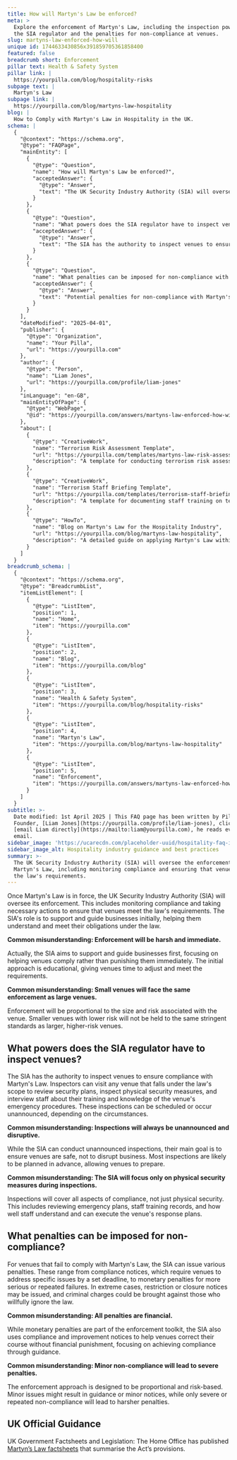 ```yaml
---
title: How will Martyn's Law be enforced?
meta: >
  Explore the enforcement of Martyn's Law, including the inspection powers of
  the SIA regulator and the penalties for non-compliance at venues.
slug: martyns-law-enforced-how-will
unique id: 1744633430856x391859705361858400
featured: false
breadcrumb short: Enforcement
pillar text: Health & Safety System
pillar link: |
  https://yourpilla.com/blog/hospitality-risks
subpage text: |
  Martyn's Law
subpage link: |
  https://yourpilla.com/blog/martyns-law-hospitality
blog: |
  How to Comply with Martyn's Law in Hospitality in the UK.
schema: |
  {
    "@context": "https://schema.org",
    "@type": "FAQPage",
    "mainEntity": [
      {
        "@type": "Question",
        "name": "How will Martyn's Law be enforced?",
        "acceptedAnswer": {
          "@type": "Answer",
          "text": "The UK Security Industry Authority (SIA) will oversee the enforcement of Martyn's Law, including monitoring compliance and ensuring that venues meet the law's requirements. The SIA will initially support and guide businesses, helping them understand and fulfill their obligations under the law. Enforcement strategies will be tailored, with a focus on assisting venues to comply instead of immediate punishment, and will be proportional to the venue's size and risk level."
        }
      },
      {
        "@type": "Question",
        "name": "What powers does the SIA regulator have to inspect venues?",
        "acceptedAnswer": {
          "@type": "Answer",
          "text": "The SIA has the authority to inspect venues to ensure compliance with Martyn's Law. Inspectors can conduct both scheduled and unannounced visits to assess security plans, physical security measures, and staff preparedness regarding emergency procedures. Inspections aim to ensure safety without unnecessarily disrupting business operations and encompass all aspects of compliance."
        }
      },
      {
        "@type": "Question",
        "name": "What penalties can be imposed for non-compliance with Martyn's Law?",
        "acceptedAnswer": {
          "@type": "Answer",
          "text": "Potential penalties for non-compliance with Martyn's Law include compliance notices to address issues within a set deadline, monetary penalties for serious or repeated failures, and in extreme cases, restriction or closure notices. Additionally, criminal charges may be applicable for willful disregard of the law. The emphasis is on achieving compliance through guidance rather than financial penalties, especially for minor infractions."
        }
      }
    ],
    "dateModified": "2025-04-01",
    "publisher": {
      "@type": "Organization",
      "name": "Your Pilla",
      "url": "https://yourpilla.com"
    },
    "author": {
      "@type": "Person",
      "name": "Liam Jones",
      "url": "https://yourpilla.com/profile/liam-jones"
    },
    "inLanguage": "en-GB",
    "mainEntityOfPage": {
      "@type": "WebPage",
      "@id": "https://yourpilla.com/answers/martyns-law-enforced-how-will"
    },
    "about": [
      {
        "@type": "CreativeWork",
        "name": "Terrorism Risk Assessment Template",
        "url": "https://yourpilla.com/templates/martyns-law-risk-assessment",
        "description": "A template for conducting terrorism risk assessments under Martyn's Law to decide on control measures."
      },
      {
        "@type": "CreativeWork",
        "name": "Terrorism Staff Briefing Template",
        "url": "https://yourpilla.com/templates/terrorism-staff-briefing",
        "description": "A template for documenting staff training on terrorism awareness, crucial for compliance under Martyn's Law."
      },
      {
        "@type": "HowTo",
        "name": "Blog on Martyn's Law for the Hospitality Industry",
        "url": "https://yourpilla.com/blog/martyns-law-hospitality",
        "description": "A detailed guide on applying Martyn's Law within the hospitality industry, aiming to enhance venue security and staff preparedness."
      }
    ]
  }
breadcrumb_schema: |
  {
    "@context": "https://schema.org",
    "@type": "BreadcrumbList",
    "itemListElement": [
      {
        "@type": "ListItem",
        "position": 1,
        "name": "Home",
        "item": "https://yourpilla.com"
      },
      {
        "@type": "ListItem",
        "position": 2,
        "name": "Blog",
        "item": "https://yourpilla.com/blog"
      },
      {
        "@type": "ListItem",
        "position": 3,
        "name": "Health & Safety System",
        "item": "https://yourpilla.com/blog/hospitality-risks"
      },
      {
        "@type": "ListItem",
        "position": 4,
        "name": "Martyn's Law",
        "item": "https://yourpilla.com/blog/martyns-law-hospitality"
      },
      {
        "@type": "ListItem",
        "position": 5,
        "name": "Enforcement",
        "item": "https://yourpilla.com/answers/martyns-law-enforced-how-will"
      }
    ]
  }
subtitle: >-
  Date modified: 1st April 2025 | This FAQ page has been written by Pilla
  Founder, [Liam Jones](https://yourpilla.com/profile/liam-jones), click to
  [email Liam directly](https://mailto:liam@yourpilla.com), he reads every
  email.
sidebar_image: 'https://ucarecdn.com/placeholder-uuid/hospitality-faq-image.jpg'
sidebar_image_alt: Hospitality industry guidance and best practices
summary: >-
  The UK Security Industry Authority (SIA) will oversee the enforcement of
  Martyn's Law, including monitoring compliance and ensuring that venues meet
  the law's requirements.
---
```

Once Martyn's Law is in force, the UK Security Industry Authority (SIA) will oversee its enforcement. This includes monitoring compliance and taking necessary actions to ensure that venues meet the law's requirements. The SIA's role is to support and guide businesses initially, helping them understand and meet their obligations under the law.

**Common misunderstanding: Enforcement will be harsh and immediate.**

Actually, the SIA aims to support and guide businesses first, focusing on helping venues comply rather than punishing them immediately. The initial approach is educational, giving venues time to adjust and meet the requirements.

**Common misunderstanding: Small venues will face the same enforcement as large venues.**

Enforcement will be proportional to the size and risk associated with the venue. Smaller venues with lower risk will not be held to the same stringent standards as larger, higher-risk venues.

## What powers does the SIA regulator have to inspect venues?

The SIA has the authority to inspect venues to ensure compliance with Martyn's Law. Inspectors can visit any venue that falls under the law's scope to review security plans, inspect physical security measures, and interview staff about their training and knowledge of the venue's emergency procedures. These inspections can be scheduled or occur unannounced, depending on the circumstances.

**Common misunderstanding: Inspections will always be unannounced and disruptive.**

While the SIA can conduct unannounced inspections, their main goal is to ensure venues are safe, not to disrupt business. Most inspections are likely to be planned in advance, allowing venues to prepare.

**Common misunderstanding: The SIA will focus only on physical security measures during inspections.**

Inspections will cover all aspects of compliance, not just physical security. This includes reviewing emergency plans, staff training records, and how well staff understand and can execute the venue's response plans.

## What penalties can be imposed for non-compliance?

For venues that fail to comply with Martyn's Law, the SIA can issue various penalties. These range from compliance notices, which require venues to address specific issues by a set deadline, to monetary penalties for more serious or repeated failures. In extreme cases, restriction or closure notices may be issued, and criminal charges could be brought against those who willfully ignore the law.

**Common misunderstanding: All penalties are financial.**

While monetary penalties are part of the enforcement toolkit, the SIA also uses compliance and improvement notices to help venues correct their course without financial punishment, focusing on achieving compliance through guidance.

**Common misunderstanding: Minor non-compliance will lead to severe penalties.**

The enforcement approach is designed to be proportional and risk-based. Minor issues might result in guidance or minor notices, while only severe or repeated non-compliance will lead to harsher penalties.

## UK Official Guidance

UK Government Factsheets and Legislation: The Home Office has published [Martyn’s Law factsheets](https://homeofficemedia.blog.gov.uk/2023/12/06/martyns-law-factsheets/) that summarise the Act’s provisions.
